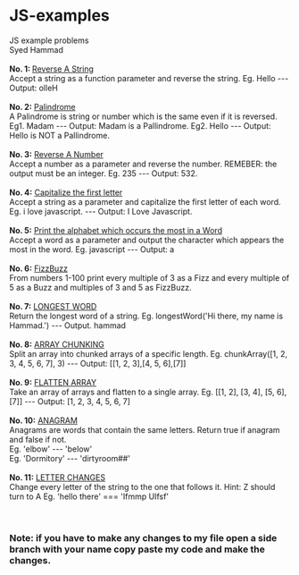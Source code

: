 # JS-examples
 JS example problems <br>
    Syed Hammad <br>
    <br>
    <b> No. 1: </b> <ins>Reverse A String</ins> <br>
    Accept a string as a function parameter and reverse the string. Eg. Hello --- Output: olleH <br>
    <br>
    <b>No. 2:</b> <ins>Palindrome</ins> <br>
    A Palindrome is string or number which is the same even if it is reversed. Eg1. Madam --- Output: Madam is a Pallindrome. Eg2. Hello --- Output: Hello is NOT a Pallindrome.<br>
    <br>
    <b>No. 3:</b> <ins>Reverse A Number</ins> <br>
    Accept a number as a parameter and reverse the number. REMEBER: the output must be an integer.
    Eg. 235 --- Output: 532.<br>
    <br>
    <b>No. 4:</b> <ins>Capitalize the first letter</ins> <br>
    Accept a string as a parameter and capitalize the first letter of each word. Eg. i love javascript. --- Output: I Love Javascript.<br>
    <br>
    <b>No. 5:</b> <ins>Print the alphabet which occurs the most in a Word</ins><br>
    Accept a word as a parameter and output the character which appears the most in the word. Eg. javascript --- Output: a<br>
    <br>
    <b>No. 6:</b> <ins>FizzBuzz</ins> <br>
    From numbers 1-100 print every multiple of 3 as a Fizz and every multiple of 5 as a Buzz and multiples of 3 and 5 as FizzBuzz.<br>
    <br>
    <b>No. 7:</b> <ins>LONGEST WORD</ins> <br>
    Return the longest word of a string. Eg. longestWord('Hi there, my name is Hammad.') --- Output. hammad<br>
    <br>
    <b>No. 8:</b> <ins>ARRAY CHUNKING</ins> <br>
    Split an array into chunked arrays of a specific length.
    Eg. chunkArray([1, 2, 3, 4, 5, 6, 7], 3) --- Output: [[1, 2, 3],[4, 5, 6],[7]]
    <br>
    <br>
    <b>No. 9:</b> <ins>FLATTEN ARRAY</ins> <br>
    Take an array of arrays and flatten to a single array.
    Eg. [[1, 2], [3, 4], [5, 6], [7]] --- Output: [1, 2, 3, 4, 5, 6, 7]
    <br>
    <br>
    <b>No. 10:</b> <ins>ANAGRAM</ins> <br>
    Anagrams are words that contain the same letters. Return true if anagram and false if not.<br>
    Eg. 'elbow' --- 'below'<br>
    Eg. 'Dormitory' --- 'dirtyroom##'
    <br>
    <br>
    <b>No. 11:</b> <ins>LETTER CHANGES</ins> <br>
    Change every letter of the string to the one that follows it.
    Hint: Z should turn to A
    Eg. 'hello there' === 'Ifmmp UIfsf'
    <br>
    <br>
# 
### Note: if you have to make any changes to my file open a side branch with your name copy paste my code and make the changes.<br>
# 